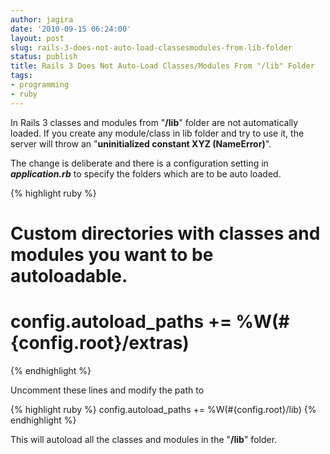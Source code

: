 ```yaml
---
author: jagira
date: '2010-09-15 06:24:00'
layout: post
slug: rails-3-does-not-auto-load-classesmodules-from-lib-folder
status: publish
title: Rails 3 Does Not Auto-Load Classes/Modules From "/lib" Folder
tags:
- programming
- ruby
---
```


In Rails 3 classes and modules from "**/lib**" folder are not
automatically loaded. If you create any module/class in lib folder
and try to use it, the server will throw an
"**uninitialized constant XYZ (NameError)**".

The change is deliberate and there is a configuration setting in
***application.rb*** to specify the folders which are to be auto
loaded.

{% highlight ruby %}
# Custom directories with classes and modules you want to be autoloadable.
# config.autoload\_paths += %W(\#{config.root}/extras)
{% endhighlight %}

Uncomment these lines and modify the path to 

{% highlight ruby %}
config.autoload\_paths += %W(\#{config.root}/lib)
{% endhighlight %}

This will autoload all the classes and modules in the "**/lib**"
folder.



